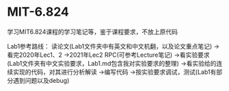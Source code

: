 # MIT-6.824
学习MIT6.824课程的学习笔记等，鉴于课程要求，不放上原代码

Lab1参考路线：
读论文(Lab1文件夹中有英文和中文机翻，以及论文重点笔记)
→看完2020年Lec1、2 →2021年Lec2 RPC(可参考Lecture笔记)
→看实验要求(Lab1文件夹有中文实验要求，Lab1.md包含我对实验要求的整理)
→看实验给的连续实现的代码，对其进行分析解读
→编写代码
→按实验要求调试，测试(Lab1有部分遇到问题以及debug)
